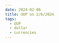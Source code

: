 ```yaml
---
date: 2024-02-06
title: UUP on 2/6/2024
tags: 
  - UUP
  - dollar
  - currencies
---
```

<div class="post">
<snapshot-grid 
    :reports="['2024/02/05/CTA/dollar', '2024/02/06/CTA/dollar', '2024/02/06/MTP/UUP']"
    chart="2024/02/06/Chart/UUP"
/>
<p>

</p>
<p>

</p>
</div>